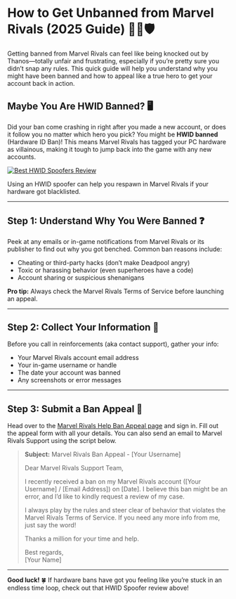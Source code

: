 <h1 id="how-to-get-unbanned-from-marvel-rivals-2025-guide-">How to Get Unbanned from Marvel Rivals (2025 Guide) 🦸‍♂️🛡️</h1>
<p>Getting banned from Marvel Rivals can feel like being knocked out by Thanos—totally unfair and frustrating, especially if you’re pretty sure you didn’t snap any rules. This quick guide will help you understand why you might have been banned and how to appeal like a true hero to get your account back in action.</p>
<h2 id="maybe-you-are-hwid-banned-">Maybe You Are HWID Banned? 🖥️</h2>
<p>Did your ban come crashing in right after you made a new account, or does it follow you no matter which hero you pick? You might be <strong>HWID banned</strong> (Hardware ID Ban)! This means Marvel Rivals has tagged your PC hardware as villainous, making it tough to jump back into the game with any new accounts.</p>
<p><a href="https://hwid-spoofer.mystrikingly.com/"><img src="https://img.shields.io/badge/Best%20HWID%20Spoofers-Read%20Review-brightgreen?style=for-the-badge&amp;logo=origin" alt="Best HWID Spoofers Review"></a></p>
<p>Using an HWID spoofer can help you respawn in Marvel Rivals if your hardware got blacklisted.</p>
<hr>
<h2 id="step-1-understand-why-you-were-banned-">Step 1: Understand Why You Were Banned ❓</h2>
<p>Peek at any emails or in-game notifications from Marvel Rivals or its publisher to find out why you got benched. Common ban reasons include:</p>
<ul>
<li>Cheating or third-party hacks (don’t make Deadpool angry)</li>
<li>Toxic or harassing behavior (even superheroes have a code)</li>
<li>Account sharing or suspicious shenanigans</li>
</ul>
<p><strong>Pro tip:</strong> Always check the Marvel Rivals Terms of Service before launching an appeal.</p>
<hr>
<h2 id="step-2-collect-your-information-">Step 2: Collect Your Information 📝</h2>
<p>Before you call in reinforcements (aka contact support), gather your info:</p>
<ul>
<li>Your Marvel Rivals account email address  </li>
<li>Your in-game username or handle  </li>
<li>The date your account was banned  </li>
<li>Any screenshots or error messages  </li>
</ul>
<hr>
<h2 id="step-3-submit-a-ban-appeal-">Step 3: Submit a Ban Appeal 📧</h2>
<p>Head over to the <a href="https://help.ea.com/en/help/account/information-about-banned-or-suspended-accounts/">Marvel Rivals Help Ban Appeal page</a> and sign in. Fill out the appeal form with all your details. You can also send an email to Marvel Rivals Support using the script below.</p>
<blockquote>
<p><strong>Subject:</strong> Marvel Rivals Ban Appeal - [Your Username]  </p>
<p>Dear Marvel Rivals Support Team,  </p>
<p>I recently received a ban on my Marvel Rivals account ([Your Username] / [Email Address]) on [Date]. I believe this ban might be an error, and I’d like to kindly request a review of my case.  </p>
<p>I always play by the rules and steer clear of behavior that violates the Marvel Rivals Terms of Service. If you need any more info from me, just say the word!  </p>
<p>Thanks a million for your time and help.  </p>
<p>Best regards,<br>[Your Name]</p>
</blockquote>
<hr>
<p><strong>Good luck!</strong> 🍀 If hardware bans have got you feeling like you’re stuck in an endless time loop, check out that HWID Spoofer review above!</p>
